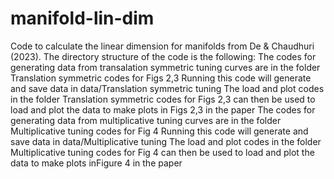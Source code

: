 # manifold-lin-dim
Code to calculate the linear dimension for manifolds from De &amp; Chaudhuri (2023).
The directory structure of the code is the following:
The codes for generating data from transalation symmetric tuning curves are in the folder Translation symmetric codes for Figs 2,3
Running this code will generate and save data in data/Translation symmetric tuning
The load and plot codes in the folder Translation symmetric codes for Figs 2,3 can then be used to load and plot the data to make plots in Figs 2,3 in the paper
The codes for generating data from multiplicative tuning curves are in the folder Multiplicative tuning codes for Fig 4
Running this code will generate and save data in data/Multiplicative tuning
The load and plot codes in the folder Multiplicative tuning codes for Fig 4 can then be used to load and plot the data to make plots inFigure 4 in the paper
